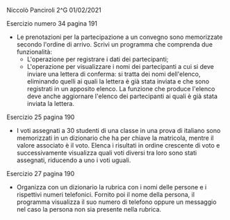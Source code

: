 Niccolò Panciroli 2^G 01/02/2021

Esercizio numero 34 pagina 191
- Le prenotazioni per la partecipazione a un convegno sono memorizzate secondo l'ordine di arrivo. Scrivi un programma che comprenda due funzionalità:
    - L'operazione per registrare i dati dei partecipanti;
    - L'operazione per visualizzare i nomi dei partecipanti a cui si deve inviare una lettera di conferma: si
    tratta dei nomi dell'elenco, eliminando quelli ai quali la lettera è già stata inviata e che sono registrati
    in un apposito elenco. La funzione che produce l'elenco deve anche aggiornare l'elenco dei partecipanti 
    ai quali è già stata inviata la lettera.

Esercizio 25 pagina 190
- I voti assegnati a 30 studenti di una classe in una prova di italiano sono memorizzati in un dizionario che ha per chiave la matricola, mentre il valore associato è il voto.
Elenca i risultati in ordine crescente di voto e successivamente visualizza quali voti diversi tra loro sono stati assegnati, riducendo a uno i voti uguali.

Esercizio 27 pagina 190
- Organizza con un dizionario la rubrica con i nomi delle persone e i rispettivi numeri telefonici. Fornito poi il nome della persona,
il programma visualizza il suo numero di telefono oppure un messaggio nel caso la persona non sia presente nella rubrica.